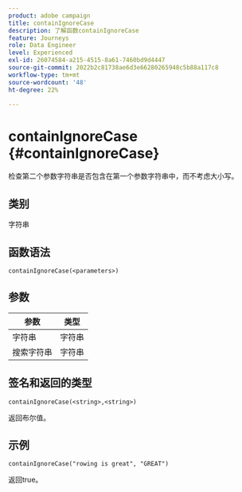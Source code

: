 ```yaml
---
product: adobe campaign
title: containIgnoreCase
description: 了解函数containIgnoreCase
feature: Journeys
role: Data Engineer
level: Experienced
exl-id: 26074584-a215-4515-8a61-7460bd9d4447
source-git-commit: 2022b2c81738ae6d3e66280265948c5b88a117c8
workflow-type: tm+mt
source-wordcount: '48'
ht-degree: 22%

---
```


# containIgnoreCase {#containIgnoreCase}

检查第二个参数字符串是否包含在第一个参数字符串中，而不考虑大小写。

## 类别

字符串

## 函数语法

`containIgnoreCase(<parameters>)`

## 参数

| 参数 | 类型 |
|-----------|------------------|
| 字符串 | 字符串 |
| 搜索字符串 | 字符串 |

## 签名和返回的类型

`containIgnoreCase(<string>,<string>)`

返回布尔值。

## 示例

`containIgnoreCase("rowing is great", "GREAT")`

返回true。
